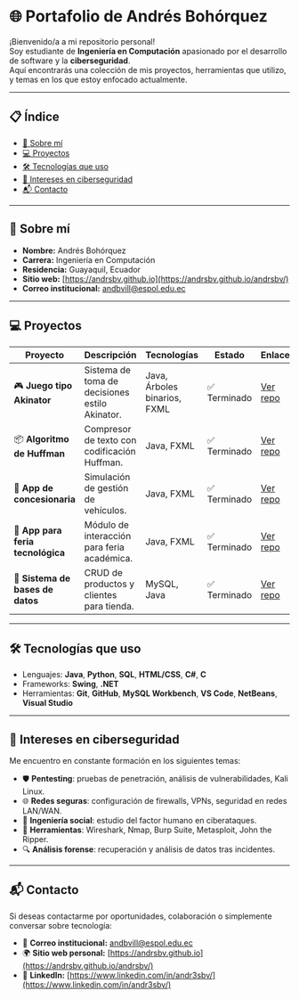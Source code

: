 # 🌐 Portafolio de Andrés Bohórquez

¡Bienvenido/a a mi repositorio personal!  
Soy estudiante de **Ingeniería en Computación** apasionado por el desarrollo de software y la **ciberseguridad**.  
Aquí encontrarás una colección de mis proyectos, herramientas que utilizo, y temas en los que estoy enfocado actualmente.

---

## 📋 Índice

- [👤 Sobre mí](#-sobre-mí)
- [💻 Proyectos](#-proyectos)
- [🛠️ Tecnologías que uso](#-tecnologías-que-uso)
- [🔐 Intereses en ciberseguridad](#-intereses-en-ciberseguridad)
- [📬 Contacto](#-contacto)

---

## 👤 Sobre mí

- **Nombre:** Andrés Bohórquez  
- **Carrera:** Ingeniería en Computación  
- **Residencia:** Guayaquil, Ecuador  
- **Sitio web:** [https://andrsbv.github.io](https://andrsbv.github.io/andrsbv/) 
- **Correo institucional:** andbvill@espol.edu.ec

---

## 💻 Proyectos

| Proyecto | Descripción | Tecnologías | Estado | Enlace |
|---------|-------------|-------------|--------|--------|
| 🎮 **Juego tipo Akinator** | Sistema de toma de decisiones estilo Akinator. | Java, Árboles binarios, FXML | ✅ Terminado | [Ver repo](https://github.com/AndresSalazar19/ED_P1_Sistema-de-Toma-de-Decisiones_Grupo09.git) |
| 📦 **Algoritmo de Huffman** | Compresor de texto con codificación Huffman. | Java, FXML | ✅ Terminado | [Ver repo](https://github.com/andrsbv/MD_P5_Grupo05.git) |
| 🚗 **App de concesionaria** | Simulación de gestión de vehículos. | Java, FXML | ✅ Terminado | [Ver repo](https://github.com/AndresSalazar19/ED_P1_Grupo09.git) |
| 🎪 **App para feria tecnológica** | Módulo de interacción para feria académica. | Java, FXML | ✅ Terminado | [Ver repo](https://github.com/miguelmml12/POO-P3-G06.git) |
| 🛒 **Sistema de bases de datos** | CRUD de productos y clientes para tienda. | MySQL, Java | ✅ Terminado | [Ver repo](https://github.com/andrsbv/Sistema-de-bases-de-datos.git) |

---

## 🛠️ Tecnologías que uso

- Lenguajes: **Java**, **Python**, **SQL**, **HTML/CSS**, **C#**, **C**
- Frameworks: **Swing**, **.NET**
- Herramientas: **Git**, **GitHub**, **MySQL Workbench**, **VS Code**, **NetBeans**, **Visual Studio**

---

## 🔐 Intereses en ciberseguridad

Me encuentro en constante formación en los siguientes temas:

- 🛡️ **Pentesting**: pruebas de penetración, análisis de vulnerabilidades, Kali Linux.
- 🌐 **Redes seguras**: configuración de firewalls, VPNs, seguridad en redes LAN/WAN.
- 🧠 **Ingeniería social**: estudio del factor humano en ciberataques.
- 🧰 **Herramientas**: Wireshark, Nmap, Burp Suite, Metasploit, John the Ripper.
- 🔍 **Análisis forense**: recuperación y análisis de datos tras incidentes.

---

## 📬 Contacto

Si deseas contactarme por oportunidades, colaboración o simplemente conversar sobre tecnología:

- 📧 **Correo institucional:** andbvill@espol.edu.ec
- 🌍 **Sitio web personal:** [https://andrsbv.github.io](https://andrsbv.github.io/andrsbv/) 
- 💼 **LinkedIn:** [https://www.linkedin.com/in/andr3sbv/](https://www.linkedin.com/in/andr3sbv/)





